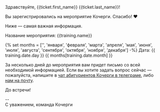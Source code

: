 Здравствуйте, {{ticket.first_name}} {{ticket.last_name}}!

Вы зарегистрировались на мероприятие Кочерги. Спасибо! ❤️

Ниже — самая важная информация.

Название мероприятия: {{training.name}}

{% set months = ['', 'января', 'февраля', 'марта', 'апреля', 'мая', 'июня', 'июля', 'августа', 'сентября', 'октября', 'ноября', 'декабря'] -%}
Дата: {{ training.date.day }} {{ months[training.date.month] }}

За несколько дней до мероприятия вам придет письмо со всей необходимой информацией. Если вы хотите задать вопрос сейчас — пожалуйста, напишите в [чат абитуриентов Кочерги в телеграме](https://teleg.run/kochergaentrants), либо [нам на почту](mailto:tanya@kocherga-club.ru).

До встречи!

-- <br>
С уважением,
команда Кочерги
